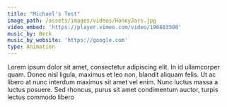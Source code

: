 ```yaml
---
title: "Michael's Test"
image_path: /assets/images/videos/HoneyJars.jpg
video_embed: 'https://player.vimeo.com/video/196683500'
music_by: Beck
music_by_website: 'https://google.com'
type: Animation
---
```



Lorem ipsum dolor sit amet, consectetur adipiscing elit. In id ullamcorper quam. Donec nisl ligula, maximus et leo non, blandit aliquam felis. Ut ac libero at nunc interdum maximus sit amet vel enim. Nunc luctus massa a luctus posuere. Sed rhoncus, purus sit amet condimentum auctor, turpis lectus commodo libero